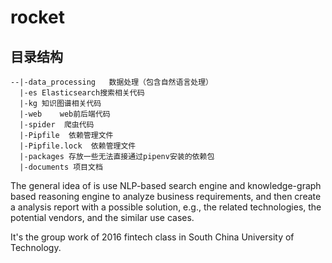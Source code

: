 # rocket

## 目录结构
```angular2html
--|-data_processing   数据处理（包含自然语言处理）
  |-es Elasticsearch搜索相关代码
  |-kg 知识图谱相关代码
  |-web    web前后端代码
  |-spider  爬虫代码
  |-Pipfile  依赖管理文件
  |-Pipfile.lock  依赖管理文件
  |-packages 存放一些无法直接通过pipenv安装的依赖包
  |-documents 项目文档

```

The general idea of is use NLP-based search engine and knowledge-graph based reasoning engine to analyze business requirements, and then create a analysis report with a possible solution, e.g., the related technologies, the potential vendors, and the similar use cases.

It's the group work of 2016 fintech class in South China University of Technology.

